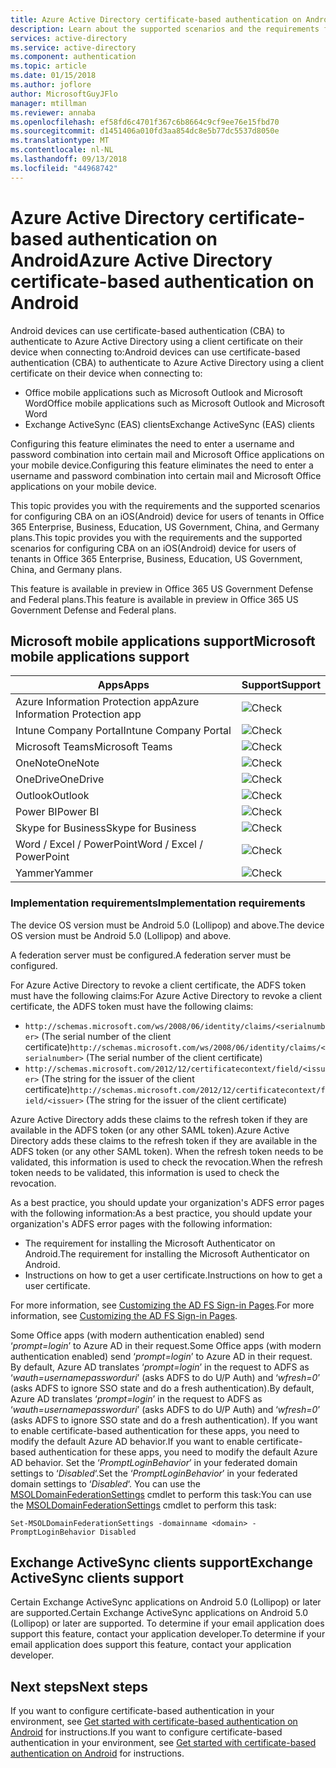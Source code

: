 ```yaml
---
title: Azure Active Directory certificate-based authentication on Android
description: Learn about the supported scenarios and the requirements for configuring certificate-based authentication in solutions with Android devices
services: active-directory
ms.service: active-directory
ms.component: authentication
ms.topic: article
ms.date: 01/15/2018
ms.author: joflore
author: MicrosoftGuyJFlo
manager: mtillman
ms.reviewer: annaba
ms.openlocfilehash: ef58fd6c4701f367c6b8664c9cf9ee76e15fbd70
ms.sourcegitcommit: d1451406a010fd3aa854dc8e5b77dc5537d8050e
ms.translationtype: MT
ms.contentlocale: nl-NL
ms.lasthandoff: 09/13/2018
ms.locfileid: "44968742"
---
```

# <a name="azure-active-directory-certificate-based-authentication-on-android"></a><span data-ttu-id="5210d-103">Azure Active Directory certificate-based authentication on Android</span><span class="sxs-lookup"><span data-stu-id="5210d-103">Azure Active Directory certificate-based authentication on Android</span></span>

<span data-ttu-id="5210d-104">Android devices can use certificate-based authentication (CBA) to authenticate to Azure Active Directory using a client certificate on their device when connecting to:</span><span class="sxs-lookup"><span data-stu-id="5210d-104">Android devices can use certificate-based authentication (CBA) to authenticate to Azure Active Directory using a client certificate on their device when connecting to:</span></span>

* <span data-ttu-id="5210d-105">Office mobile applications such as Microsoft Outlook and Microsoft Word</span><span class="sxs-lookup"><span data-stu-id="5210d-105">Office mobile applications such as Microsoft Outlook and Microsoft Word</span></span>
* <span data-ttu-id="5210d-106">Exchange ActiveSync (EAS) clients</span><span class="sxs-lookup"><span data-stu-id="5210d-106">Exchange ActiveSync (EAS) clients</span></span>

<span data-ttu-id="5210d-107">Configuring this feature eliminates the need to enter a username and password combination into certain mail and Microsoft Office applications on your mobile device.</span><span class="sxs-lookup"><span data-stu-id="5210d-107">Configuring this feature eliminates the need to enter a username and password combination into certain mail and Microsoft Office applications on your mobile device.</span></span>

<span data-ttu-id="5210d-108">This topic provides you with the requirements and the supported scenarios for configuring CBA on an iOS(Android) device for users of tenants in Office 365 Enterprise, Business, Education, US Government, China, and Germany plans.</span><span class="sxs-lookup"><span data-stu-id="5210d-108">This topic provides you with the requirements and the supported scenarios for configuring CBA on an iOS(Android) device for users of tenants in Office 365 Enterprise, Business, Education, US Government, China, and Germany plans.</span></span>

<span data-ttu-id="5210d-109">This feature is available in preview in Office 365 US Government Defense and Federal plans.</span><span class="sxs-lookup"><span data-stu-id="5210d-109">This feature is available in preview in Office 365 US Government Defense and Federal plans.</span></span>

## <a name="microsoft-mobile-applications-support"></a><span data-ttu-id="5210d-110">Microsoft mobile applications support</span><span class="sxs-lookup"><span data-stu-id="5210d-110">Microsoft mobile applications support</span></span>

| <span data-ttu-id="5210d-111">Apps</span><span class="sxs-lookup"><span data-stu-id="5210d-111">Apps</span></span> | <span data-ttu-id="5210d-112">Support</span><span class="sxs-lookup"><span data-stu-id="5210d-112">Support</span></span> |
| --- | --- |
| <span data-ttu-id="5210d-113">Azure Information Protection app</span><span class="sxs-lookup"><span data-stu-id="5210d-113">Azure Information Protection app</span></span> |![Check][1] |
| <span data-ttu-id="5210d-115">Intune Company Portal</span><span class="sxs-lookup"><span data-stu-id="5210d-115">Intune Company Portal</span></span> |![Check][1] |
| <span data-ttu-id="5210d-117">Microsoft Teams</span><span class="sxs-lookup"><span data-stu-id="5210d-117">Microsoft Teams</span></span> |![Check][1] |
| <span data-ttu-id="5210d-119">OneNote</span><span class="sxs-lookup"><span data-stu-id="5210d-119">OneNote</span></span> |![Check][1] |
| <span data-ttu-id="5210d-121">OneDrive</span><span class="sxs-lookup"><span data-stu-id="5210d-121">OneDrive</span></span> |![Check][1] |
| <span data-ttu-id="5210d-123">Outlook</span><span class="sxs-lookup"><span data-stu-id="5210d-123">Outlook</span></span> |![Check][1] |
| <span data-ttu-id="5210d-125">Power BI</span><span class="sxs-lookup"><span data-stu-id="5210d-125">Power BI</span></span> |![Check][1] |
| <span data-ttu-id="5210d-127">Skype for Business</span><span class="sxs-lookup"><span data-stu-id="5210d-127">Skype for Business</span></span> |![Check][1] |
| <span data-ttu-id="5210d-129">Word / Excel / PowerPoint</span><span class="sxs-lookup"><span data-stu-id="5210d-129">Word / Excel / PowerPoint</span></span> |![Check][1] |
| <span data-ttu-id="5210d-131">Yammer</span><span class="sxs-lookup"><span data-stu-id="5210d-131">Yammer</span></span> |![Check][1] |

### <a name="implementation-requirements"></a><span data-ttu-id="5210d-133">Implementation requirements</span><span class="sxs-lookup"><span data-stu-id="5210d-133">Implementation requirements</span></span>

<span data-ttu-id="5210d-134">The device OS version must be Android 5.0 (Lollipop) and above.</span><span class="sxs-lookup"><span data-stu-id="5210d-134">The device OS version must be Android 5.0 (Lollipop) and above.</span></span>

<span data-ttu-id="5210d-135">A federation server must be configured.</span><span class="sxs-lookup"><span data-stu-id="5210d-135">A federation server must be configured.</span></span>

<span data-ttu-id="5210d-136">For Azure Active Directory to revoke a client certificate, the ADFS token must have the following claims:</span><span class="sxs-lookup"><span data-stu-id="5210d-136">For Azure Active Directory to revoke a client certificate, the ADFS token must have the following claims:</span></span>

* <span data-ttu-id="5210d-137">`http://schemas.microsoft.com/ws/2008/06/identity/claims/<serialnumber>` (The serial number of the client certificate)</span><span class="sxs-lookup"><span data-stu-id="5210d-137">`http://schemas.microsoft.com/ws/2008/06/identity/claims/<serialnumber>` (The serial number of the client certificate)</span></span>
* <span data-ttu-id="5210d-138">`http://schemas.microsoft.com/2012/12/certificatecontext/field/<issuer>` (The string for the issuer of the client certificate)</span><span class="sxs-lookup"><span data-stu-id="5210d-138">`http://schemas.microsoft.com/2012/12/certificatecontext/field/<issuer>` (The string for the issuer of the client certificate)</span></span>

<span data-ttu-id="5210d-139">Azure Active Directory adds these claims to the refresh token if they are available in the ADFS token (or any other SAML token).</span><span class="sxs-lookup"><span data-stu-id="5210d-139">Azure Active Directory adds these claims to the refresh token if they are available in the ADFS token (or any other SAML token).</span></span> <span data-ttu-id="5210d-140">When the refresh token needs to be validated, this information is used to check the revocation.</span><span class="sxs-lookup"><span data-stu-id="5210d-140">When the refresh token needs to be validated, this information is used to check the revocation.</span></span>

<span data-ttu-id="5210d-141">As a best practice, you should update your organization's ADFS error pages with the following information:</span><span class="sxs-lookup"><span data-stu-id="5210d-141">As a best practice, you should update your organization's ADFS error pages with the following information:</span></span>

* <span data-ttu-id="5210d-142">The requirement for installing the Microsoft Authenticator on Android.</span><span class="sxs-lookup"><span data-stu-id="5210d-142">The requirement for installing the Microsoft Authenticator on Android.</span></span>
* <span data-ttu-id="5210d-143">Instructions on how to get a user certificate.</span><span class="sxs-lookup"><span data-stu-id="5210d-143">Instructions on how to get a user certificate.</span></span>

<span data-ttu-id="5210d-144">For more information, see [Customizing the AD FS Sign-in Pages](https://technet.microsoft.com/library/dn280950.aspx).</span><span class="sxs-lookup"><span data-stu-id="5210d-144">For more information, see [Customizing the AD FS Sign-in Pages](https://technet.microsoft.com/library/dn280950.aspx).</span></span>

<span data-ttu-id="5210d-145">Some Office apps (with modern authentication enabled) send ‘*prompt=login*’ to Azure AD in their request.</span><span class="sxs-lookup"><span data-stu-id="5210d-145">Some Office apps (with modern authentication enabled) send ‘*prompt=login*’ to Azure AD in their request.</span></span> <span data-ttu-id="5210d-146">By default, Azure AD translates ‘*prompt=login*’ in the request to ADFS as ‘*wauth=usernamepassworduri*’ (asks ADFS to do U/P Auth) and ‘*wfresh=0*’ (asks ADFS to ignore SSO state and do a fresh authentication).</span><span class="sxs-lookup"><span data-stu-id="5210d-146">By default, Azure AD translates ‘*prompt=login*’ in the request to ADFS as ‘*wauth=usernamepassworduri*’ (asks ADFS to do U/P Auth) and ‘*wfresh=0*’ (asks ADFS to ignore SSO state and do a fresh authentication).</span></span> <span data-ttu-id="5210d-147">If you want to enable certificate-based authentication for these apps, you need to modify the default Azure AD behavior.</span><span class="sxs-lookup"><span data-stu-id="5210d-147">If you want to enable certificate-based authentication for these apps, you need to modify the default Azure AD behavior.</span></span> <span data-ttu-id="5210d-148">Set the ‘*PromptLoginBehavior*’ in your federated domain settings to ‘*Disabled*‘.</span><span class="sxs-lookup"><span data-stu-id="5210d-148">Set the ‘*PromptLoginBehavior*’ in your federated domain settings to ‘*Disabled*‘.</span></span>
<span data-ttu-id="5210d-149">You can use the [MSOLDomainFederationSettings](/powershell/module/msonline/set-msoldomainfederationsettings?view=azureadps-1.0) cmdlet to perform this task:</span><span class="sxs-lookup"><span data-stu-id="5210d-149">You can use the [MSOLDomainFederationSettings](/powershell/module/msonline/set-msoldomainfederationsettings?view=azureadps-1.0) cmdlet to perform this task:</span></span>

`Set-MSOLDomainFederationSettings -domainname <domain> -PromptLoginBehavior Disabled`

## <a name="exchange-activesync-clients-support"></a><span data-ttu-id="5210d-150">Exchange ActiveSync clients support</span><span class="sxs-lookup"><span data-stu-id="5210d-150">Exchange ActiveSync clients support</span></span>

<span data-ttu-id="5210d-151">Certain Exchange ActiveSync applications on Android 5.0 (Lollipop) or later are supported.</span><span class="sxs-lookup"><span data-stu-id="5210d-151">Certain Exchange ActiveSync applications on Android 5.0 (Lollipop) or later are supported.</span></span> <span data-ttu-id="5210d-152">To determine if your email application does support this feature, contact your application developer.</span><span class="sxs-lookup"><span data-stu-id="5210d-152">To determine if your email application does support this feature, contact your application developer.</span></span>

## <a name="next-steps"></a><span data-ttu-id="5210d-153">Next steps</span><span class="sxs-lookup"><span data-stu-id="5210d-153">Next steps</span></span>

<span data-ttu-id="5210d-154">If you want to configure certificate-based authentication in your environment, see [Get started with certificate-based authentication on Android](active-directory-certificate-based-authentication-get-started.md) for instructions.</span><span class="sxs-lookup"><span data-stu-id="5210d-154">If you want to configure certificate-based authentication in your environment, see [Get started with certificate-based authentication on Android](active-directory-certificate-based-authentication-get-started.md) for instructions.</span></span>

<!--Image references-->
[1]: ./media/active-directory-certificate-based-authentication-android/ic195031.png
